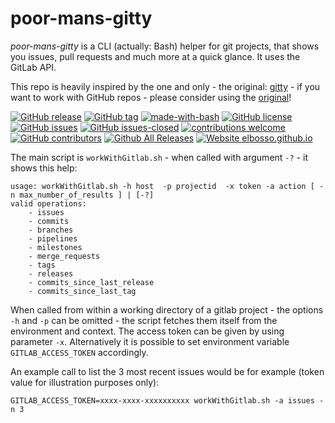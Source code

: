 # poor-mans-gitty

*poor-mans-gitty* is a CLI (actually: Bash) helper for git projects, that shows you issues, pull requests and much more at a quick glance. It uses the GitLab API.

This repo is heavily inspired by the one and only - the original: [gitty](https://github.com/muesli/gitty) - if you want to work with GitHub repos - please consider using the
[original](https://github.com/muesli/gitty)!

<!---
[![start with why](https://img.shields.io/badge/start%20with-why%3F-brightgreen.svg?style=flat)](http://www.ted.com/talks/simon_sinek_how_great_leaders_inspire_action)
--->
[![GitHub release](https://img.shields.io/github/release/elbosso/poor-mans-gitty/all.svg?maxAge=1)](https://GitHub.com/elbosso/poor-mans-gitty/releases/)
[![GitHub tag](https://img.shields.io/github/tag/elbosso/poor-mans-gitty.svg)](https://GitHub.com/elbosso/poor-mans-gitty/tags/)
[![made-with-bash](https://img.shields.io/badge/Made%20with-Bash-1f425f.svg)](https://www.gnu.org/software/bash/)
[![GitHub license](https://img.shields.io/github/license/elbosso/poor-mans-gitty.svg)](https://github.com/elbosso/poor-mans-gitty/blob/master/LICENSE)
[![GitHub issues](https://img.shields.io/github/issues/elbosso/poor-mans-gitty.svg)](https://GitHub.com/elbosso/poor-mans-gitty/issues/)
[![GitHub issues-closed](https://img.shields.io/github/issues-closed/elbosso/poor-mans-gitty.svg)](https://GitHub.com/elbosso/poor-mans-gitty/issues?q=is%3Aissue+is%3Aclosed)
[![contributions welcome](https://img.shields.io/badge/contributions-welcome-brightgreen.svg?style=flat)](https://github.com/elbosso/poor-mans-gitty/issues)
[![GitHub contributors](https://img.shields.io/github/contributors/elbosso/poor-mans-gitty.svg)](https://GitHub.com/elbosso/poor-mans-gitty/graphs/contributors/)
[![Github All Releases](https://img.shields.io/github/downloads/elbosso/poor-mans-gitty/total.svg)](https://github.com/elbosso/poor-mans-gitty)
[![Website elbosso.github.io](https://img.shields.io/website-up-down-green-red/https/elbosso.github.io.svg)](https://elbosso.github.io/)

The main script is `workWithGitlab.sh` - when called with argument `-?` - it shows this help:

```
usage: workWithGitlab.sh -h host  -p projectid  -x token -a action [ -n max_number_of_results ] | [-?]
valid operations:
    - issues
    - commits
    - branches
    - pipelines
    - milestones
    - merge_requests
    - tags
    - releases
    - commits_since_last_release
    - commits_since_last_tag
```

When called from within a working directory of a gitlab project - the options `-h` and `-p` can be omitted - the script fetches them itself from the environment and context.
The access token can be given by using parameter `-x`. Alternatively it is possible to set environment variable `GITLAB_ACCESS_TOKEN` accordingly.

An example call to list the 3 most recent issues would be for example (token value for illustration purposes only):

```
GITLAB_ACCESS_TOKEN=xxxx-xxxx-xxxxxxxxxx workWithGitlab.sh -a issues -n 3
```
